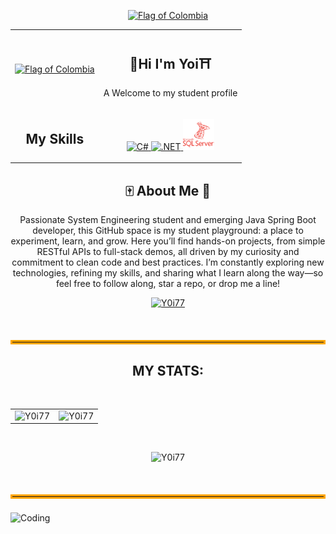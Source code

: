 <p align="center">
  <a href="https://upload.wikimedia.org/wikipedia/commons/2/21/Flag_of_Colombia.svg" alt="Flag of Colombia" target="_blank">
    <img src="https://gifsec.com/wp-content/uploads/2022/10/aesthetic-gif-1.gif" alt="Flag of Colombia" width="800" height="450"/>
  </a>
</p>

<table align="center">
  <tr>
    <td>
      <a href="https://www.google.com/search?q=wolf&ie=UTF-8" target="_blank">
        <img src="https://play-lh.googleusercontent.com/etw9WaXY34cADI9veuueKs0Kis4EVXhVBubVzVbFVylCdcm2JzH6C39Ur42Te8kynM8" alt="Flag of Colombia" width="100" height="100"/>
    </td>
    <td>
      <h2 align="center">🎴Hi I'm Yoi⛩</h2>
      <p>A Welcome to my student profile</p>
      </a>
    </td>
  </tr>
  <tr>
    <td>
      <h2 align="center">My Skills</h2>
    </td>
    <td>
     <p align="center">
  <a href="https://learn.microsoft.com/dotnet/csharp/" target="_blank" rel="noreferrer">
    <img src="https://upload.wikimedia.org/wikipedia/commons/d/d2/C_Sharp_Logo_2023.svg" alt="C#" width="50" height="50"/>
  </a>
  <a href="https://dotnet.microsoft.com/" target="_blank" rel="noreferrer">
    <img src="https://upload.wikimedia.org/wikipedia/commons/7/7d/Microsoft_.NET_logo.svg" alt=".NET" width="50" height="50"/>
  </a>
  <a href="https://www.microsoft.com/sql-server" target="_blank" rel="noreferrer"> 
    <img src="https://raw.githubusercontent.com/devicons/devicon/master/icons/microsoftsqlserver/microsoftsqlserver-plain-wordmark.svg" alt="sql server" width="50" height="50"/> 
</a>
</p>
    </td>
  </tr>
</table>

<h2 align="center">🀄 About Me 🧷</h2>
<p align="center"> 
 Passionate System Engineering student and emerging Java Spring Boot developer, this GitHub space is my student playground: a place to experiment, learn, and grow. Here you’ll find hands-on projects, from simple RESTful APIs to full-stack demos, all driven by my curiosity and commitment to clean code and best practices. I’m constantly exploring new technologies, refining my skills, and sharing what I learn along the way—so feel free to follow along, star a repo, or drop me a line!
</p>

<p align="center"> 
  <a href="https://github.com/ryo-ma/github-profile-trophy">
    <img src="https://github-profile-trophy.vercel.app/?username=Y0i77&show_icons=true&theme=juicyfresh&margin-w=15&margin-h=15&no-bg=true&no-frame=true&column=-1&titles=Commits,Stars,Repositories,PullRequest" alt="Y0i77" />
  </a> 
</p>

<br>
<hr style="border: 3px solid #FFA500; margin: 20px 0;">
<h2 align="center">MY STATS:</h2>
<br>

<table align="center">
  <tr>
    <td>
      <img src="https://github-readme-stats.vercel.app/api?username=Y0i77&show_icons=true&theme=dracula&count_private=true" alt="Y0i77" />
    </td>
    <td>
      <img src="https://github-readme-stats.vercel.app/api/top-langs/?username=Y0i77&show_icons=true&theme=dracula&count_private=true&layout=compact" alt="Y0i77" />
    </td>
  </tr>
</table>
<br>
<p align="center"><img src="https://github-readme-streak-stats.herokuapp.com/?user=Y0i77&show_icons=true&theme=dracula" alt="Y0i77" /></p>
<br>
<hr style="border: 3px solid #FFA500; margin: 20px 0;">
<img align="center" alt="Coding" width="1010" height="200" src="https://images-wixmp-ed30a86b8c4ca887773594c2.wixmp.com/f/4ecb9380-4b78-428e-b512-17ef5a880b44/der05z1-2d6c670e-17a0-43a4-a0a1-c73dd4cd97e8.gif?token=eyJ0eXAiOiJKV1QiLCJhbGciOiJIUzI1NiJ9.eyJzdWIiOiJ1cm46YXBwOjdlMGQxODg5ODIyNjQzNzNhNWYwZDQxNWVhMGQyNmUwIiwiaXNzIjoidXJuOmFwcDo3ZTBkMTg4OTgyMjY0MzczYTVmMGQ0MTVlYTBkMjZlMCIsIm9iaiI6W1t7InBhdGgiOiJcL2ZcLzRlY2I5MzgwLTRiNzgtNDI4ZS1iNTEyLTE3ZWY1YTg4MGI0NFwvZGVyMDV6MS0yZDZjNjcwZS0xN2EwLTQzYTQtYTBhMS1jNzNkZDRjZDk3ZTguZ2lmIn1dXSwiYXVkIjpbInVybjpzZXJ2aWNlOmZpbGUuZG93bmxvYWQiXX0.kz9pcJgp2EVIbtRgfWvqyuQS4pQegsoUkXjJfIrb5mY">
